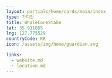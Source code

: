 ```yaml
---
layout: partials/home/cards/main/index
type: 가디언
title: WhaleCoreStake
lat: 35.911855
lng: 127.775529
countryCode: KR
icon: /assets/img/home/guardian.svg

links:
  - website.md
  - location.md
---
```

